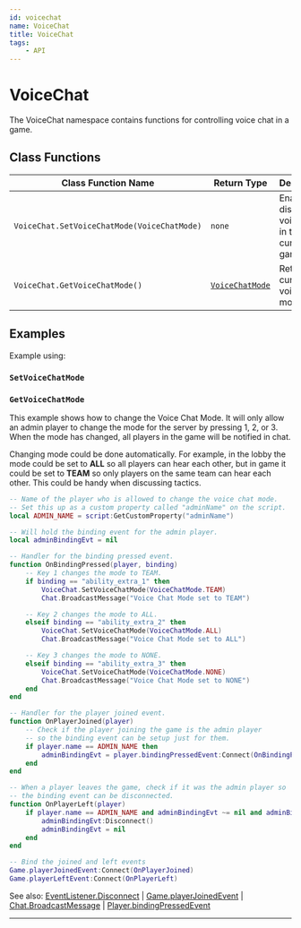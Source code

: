 ```yaml
---
id: voicechat
name: VoiceChat
title: VoiceChat
tags:
    - API
---
```


# VoiceChat

The VoiceChat namespace contains functions for controlling voice chat in a game.

## Class Functions

| Class Function Name | Return Type | Description | Tags |
| -------------- | ----------- | ----------- | ---- |
| `VoiceChat.SetVoiceChatMode(VoiceChatMode)` | `none` | Enables or disables voice chat in the current game. | Server-Only |
| `VoiceChat.GetVoiceChatMode()` | [`VoiceChatMode`](enums.md#voicechatmode) | Returns the current voice chat mode. | None |

## Examples

Example using:

### `SetVoiceChatMode`

### `GetVoiceChatMode`

This example shows how to change the Voice Chat Mode. It will only allow an admin player to change the mode for the server by pressing 1, 2, or 3. When the mode has changed, all players in the game will be notified in chat.

Changing mode could be done automatically. For example, in the lobby the mode could be set to **ALL** so all players can hear each other, but in game it could be set to **TEAM** so only players on the same team can hear each other. This could be handy when discussing tactics.

```lua
-- Name of the player who is allowed to change the voice chat mode.
-- Set this up as a custom property called "adminName" on the script.
local ADMIN_NAME = script:GetCustomProperty("adminName")

-- Will hold the binding event for the admin player.
local adminBindingEvt = nil

-- Handler for the binding pressed event.
function OnBindingPressed(player, binding)
    -- Key 1 changes the mode to TEAM.
    if binding == "ability_extra_1" then
        VoiceChat.SetVoiceChatMode(VoiceChatMode.TEAM)
        Chat.BroadcastMessage("Voice Chat Mode set to TEAM")

    -- Key 2 changes the mode to ALL.
    elseif binding == "ability_extra_2" then
        VoiceChat.SetVoiceChatMode(VoiceChatMode.ALL)
        Chat.BroadcastMessage("Voice Chat Mode set to ALL")

    -- Key 3 changes the mode to NONE.
    elseif binding == "ability_extra_3" then
        VoiceChat.SetVoiceChatMode(VoiceChatMode.NONE)
        Chat.BroadcastMessage("Voice Chat Mode set to NONE")
    end
end

-- Handler for the player joined event.
function OnPlayerJoined(player)
    -- Check if the player joining the game is the admin player
    -- so the binding event can be setup just for them.
    if player.name == ADMIN_NAME then
        adminBindingEvt = player.bindingPressedEvent:Connect(OnBindingPressed)
    end
end

-- When a player leaves the game, check if it was the admin player so
-- the binding event can be disconnected.
function OnPlayerLeft(player)
    if player.name == ADMIN_NAME and adminBindingEvt ~= nil and adminBindingEvt.isConnected then
        adminBindingEvt:Disconnect()
        adminBindingEvt = nil
    end
end

-- Bind the joined and left events
Game.playerJoinedEvent:Connect(OnPlayerJoined)
Game.playerLeftEvent:Connect(OnPlayerLeft)
```

See also: [EventListener.Disconnect](eventlistener.md) | [Game.playerJoinedEvent](game.md) | [Chat.BroadcastMessage](chat.md) | [Player.bindingPressedEvent](player.md)

---
